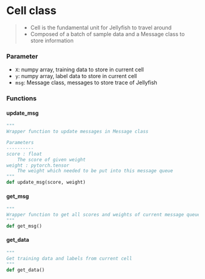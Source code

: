 # Cell class
> - Cell is the fundamental unit for Jellyfish to travel around
> - Composed of a batch of sample data and a Message class to store information 

### Parameter
- `X`: numpy array, training data to store in current cell 
- `y`: numpy array, label data to store in current cell
- `msg`: Message class, messages to store trace of Jellyfish 

### Functions
#### update_msg

```py
"""
Wrapper function to update messages in Message class

Parameters
----------
score : float
    The score of given weight  
weight : pytorch.tensor
    The weight which needed to be put into this message queue
""" 
def update_msg(score, weight)
```
#### get_msg
```py
"""
Wrapper function to get all scores and weights of current message queue
""" 
def get_msg()
```
#### get_data
```py
"""
Get training data and labels from current cell
"""  
def get_data()
```    
